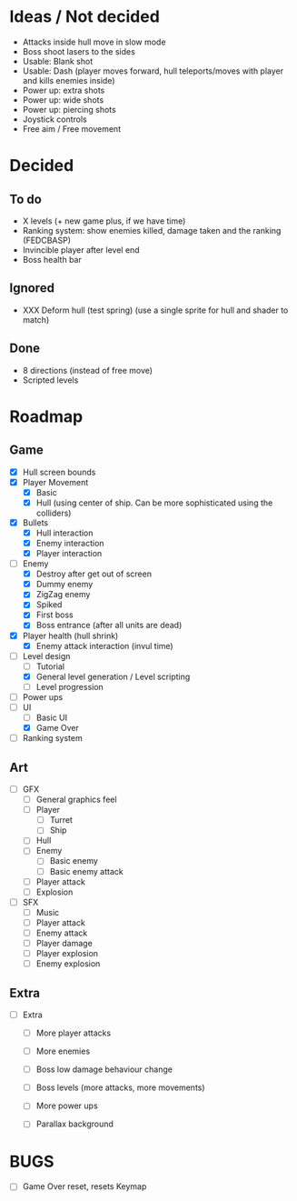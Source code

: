 # Ideas / Not decided

- Attacks inside hull move in slow mode
- Boss shoot lasers to the sides
- Usable: Blank shot
- Usable: Dash (player moves forward, hull teleports/moves with player and kills
    enemies inside)
- Power up: extra shots
- Power up: wide shots
- Power up: piercing shots
- Joystick controls
- Free aim / Free movement

# Decided

## To do
- X levels (+ new game plus, if we have time)
- Ranking system: show enemies killed, damage taken and the ranking (FEDCBASP)
- Invincible player after level end
- Boss health bar

## Ignored
- XXX Deform hull (test spring) (use a single sprite for hull and shader to match)

## Done
- 8 directions (instead of free move)
- Scripted levels

# Roadmap

## Game

- [x] Hull screen bounds
- [x] Player Movement
  - [x] Basic
  - [x] Hull (using center of ship. Can be more sophisticated using the
      colliders)
- [x] Bullets
  - [x] Hull interaction
  - [x] Enemy interaction
  - [x] Player interaction
- [ ] Enemy
  - [x] Destroy after get out of screen
  - [x] Dummy enemy
  - [x] ZigZag enemy
  - [x] Spiked
  - [x] First boss
  - [x] Boss entrance (after all units are dead)
- [x] Player health (hull shrink)
  - [x] Enemy attack interaction (invul time)
- [ ] Level design
  - [ ] Tutorial
  - [x] General level generation / Level scripting
  - [ ] Level progression
- [ ] Power ups
- [ ] UI
  - [ ] Basic UI
  - [x] Game Over
- [ ] Ranking system

## Art

- [ ] GFX
  - [ ] General graphics feel
  - [ ] Player
    - [ ] Turret
    - [ ] Ship
  - [ ] Hull
  - [ ] Enemy
    - [ ] Basic enemy
    - [ ] Basic enemy attack
  - [ ] Player attack
  - [ ] Explosion
- [ ] SFX
  - [ ] Music
  - [ ] Player attack
  - [ ] Enemy attack
  - [ ] Player damage
  - [ ] Player explosion
  - [ ] Enemy explosion

## Extra

- [ ] Extra
  - [ ] More player attacks
  - [ ] More enemies
  - [ ] Boss low damage behaviour change
  - [ ] Boss levels (more attacks, more movements)
  - [ ] More power ups
  - [ ] Parallax background


# BUGS

- [ ] Game Over reset, resets Keymap

